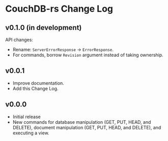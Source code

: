 # CouchDB-rs Change Log

## v0.1.0 (in development)

API changes:
* Rename: `ServerErrorResponse` → `ErrorResponse`.
* For commands, borrow `Revision` argument instead of taking ownership.

## v0.0.1

* Improve documentation.
* Add this Change Log.

## v0.0.0

* Initial release
* New commands for database manipulation (GET, PUT, HEAD, and DELETE), document
  manipulation (GET, PUT, HEAD, and DELETE), and executing a view.
